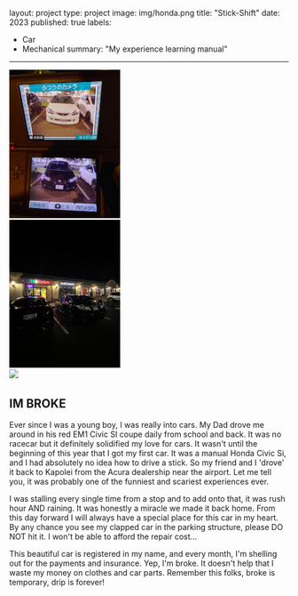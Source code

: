 layout: project
type: project
image: img/honda.png
title: "Stick-Shift"
date: 2023
published: true
labels:
  - Car
  - Mechanical
summary: "My experience learning manual"
---

<div class="container">
  <div class="row text-center p-4">
    <div class="col-md-3">
      <img width="200px" src="../img/si1.JPG" class="img-thumbnail">
    </div>
    <div class="col-md-3">
      <img width="200px" src="../img/si2.jpg" class="img-thumbnail">
    </div>
    <div class="col-md-3">
      <img width="300px" src="../img/si3.jpg" class="img-thumbnail">
    </div>
  </div>
</div>

## IM BROKE

Ever since I was a young boy, I was really into cars. My Dad drove me around in his red EM1 Civic SI coupe daily from school and back. It was no racecar but it definitely solidified my love for cars. It wasn't until the beginning of this year that I got my first car. It was a manual Honda Civic Si, and I had absolutely no idea how to drive a stick. So my friend and I 'drove' it back to Kapolei from the Acura dealership near the airport. Let me tell you, it was probably one of the funniest and scariest experiences ever. 

I was stalling every single time from a stop and to add onto that, it was rush hour AND raining. It was honestly a miracle we made it back home. From this day forward I will always have a special place for this car in my heart. By any chance you see my clapped car in the parking structure, please DO NOT hit it. I won't be able to afford the repair cost...

This beautiful car is registered in my name, and every month, I'm shelling out for the payments and insurance. Yep, I'm broke. It doesn't help that I waste my money on clothes and car parts. Remember this folks, broke is temporary, drip is forever!
